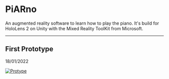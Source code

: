# PiARno
An augmented reality software to learn how to play the piano. It's build for HoloLens 2 on Unity with the Mixed Reality ToolKit from Microsoft.

---

## First Prototype
18/01/2022


<a href="https://www.youtube.com/watch?v=yg-dM4ml83E&feature=youtu.be" title="Link Title"><img src="https://images-ext-2.discordapp.net/external/0Q5-0xEhmx43YXu6FmCoADWUG90nePEvVS58cx9otbg/https/i.ytimg.com/vi/yg-dM4ml83E/sddefault.jpg" alt="Protype" /></a>